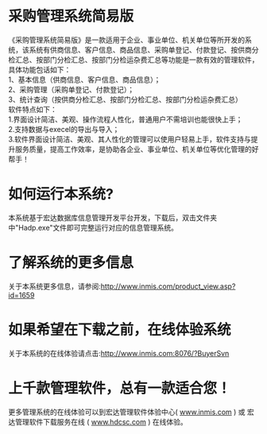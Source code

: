 # 采购管理系统简易版

《采购管理系统简易版》是一款适用于企业、事业单位、机关单位等所开发的系统，该系统有供商信息、客户信息、商品信息、采购单登记、付款登记、按供商分检汇总、按部门分检汇总、按部门分检运杂费汇总等功能是一款有效的管理软件，具体功能包话如下：  
1、基本信息（供商信息、客户信息、商品信息）；   
2、采购管理（采购单登记、付款登记）；   
3、统计查询（按供商分检汇总、按部门分检汇总、按部门分检运杂费汇总）   
软件特点如下：  
 1.界面设计简洁、美观、操作流程人性化，普通用户不需培训也能很快上手；  
  2.支持数据与execel的导出与导入；  
  3.软件界面设计简洁、美观、其人性化的管理可以使用户轻易上手，软件支持与提升服务质量，提高工作效率，是协助各企业、事业单位、机关单位等优化管理的好帮手！

# 如何运行本系统?

本系统基于宏达数据库信息管理开发平台开发，下载后，双击文件夹中"Hadp.exe"文件即可完整运行对应的信息管理系统。

# 了解系统的更多信息

关于本系统更多信息，请参阅:http://www.inmis.com/product_view.asp?id=1659

# 如果希望在下载之前，在线体验系统

关于本系统的在线体验请点击:http://www.inmis.com:8076/?BuyerSvn

# 上千款管理软件，总有一款适合您！

更多管理系统的在线体验可以到宏达管理软件体验中心( www.inmis.com ) 或 宏达管理软件下载服务在线 ( www.hdcsc.com ) 在线体验。

